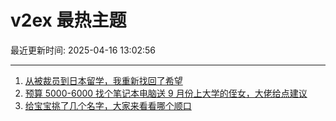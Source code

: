 # v2ex 最热主题

最近更新时间: 2025-04-16 13:02:56

--- 
1. [从被裁员到日本留学，我重新找回了希望](https://www.v2ex.com/t/1125738) 
2. [预算 5000-6000 找个笔记本电脑送 9 月份上大学的侄女，大佬给点建议](https://www.v2ex.com/t/1125753) 
3. [给宝宝挑了几个名字，大家来看看哪个顺口](https://www.v2ex.com/t/1125754) 
